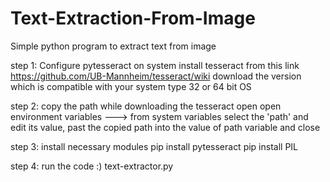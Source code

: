 # Text-Extraction-From-Image
Simple python program to extract text from image

step 1: Configure pytesseract on system 
        install tesseract from this link https://github.com/UB-Mannheim/tesseract/wiki
        download the version which is compatible with your system type 32 or 64 bit OS

step 2: copy the path while downloading the tesseract
        open open environment variables ---> from system variables select the 'path' and edit its value, past the copied path into the
        value of path variable and close

step 3: install necessary modules
        pip install pytesseract
        pip install PIL

step 4: run the code :)
        text-extractor.py
